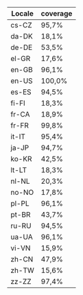 ﻿| Locale | coverage |
| ------ | -------- |
| cs-CZ | 95,7% |
| da-DK | 18,1% |
| de-DE | 53,5% |
| el-GR | 17,6% |
| en-GB | 96,1% |
| en-US | 100,0% |
| es-ES | 94,5% |
| fi-FI | 18,3% |
| fr-CA | 18,9% |
| fr-FR | 99,8% |
| it-IT | 95,4% |
| ja-JP | 94,7% |
| ko-KR | 42,5% |
| lt-LT | 18,3% |
| nl-NL | 20,3% |
| no-NO | 17,8% |
| pl-PL | 96,1% |
| pt-BR | 43,7% |
| ru-RU | 94,5% |
| ua-UA | 96,1% |
| vi-VN | 15,9% |
| zh-CN | 47,9% |
| zh-TW | 15,6% |
| zz-ZZ | 97,4% |
